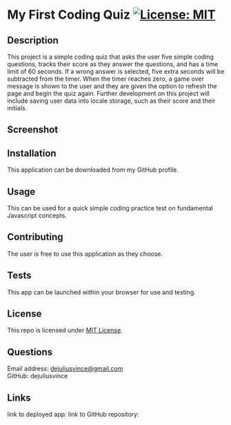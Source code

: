 # My First Coding Quiz [![License: MIT](https://img.shields.io/badge/License-MIT-yellow.svg)](https://opensource.org/licenses/MIT) 

## Description
  This project is a simple coding quiz that asks the user five simple coding questions, tracks their score as they answer the questions, and has a time limit of 60 seconds. If a wrong answer is selected, five extra seconds will be subtracted from the timer. When the timer reaches zero, a game over message is shown to the user and they are given the option to refresh the page and begin the quiz again. Further development on this project will include saving user data into locale storage, such as their score and their initials.

## Screenshot



## Installation 
  This application can be downloaded from my GitHub profile.


## Usage
  This can be used for a quick simple coding practice test on fundamental Javascript concepts.


## Contributing
  The user is free to use this application as they choose.


## Tests
  This app can be launched within your browser for use and testing.


  ## License
  This repo is licensed under [MIT License](https://opensource.org/licenses/MIT).

  ## Questions
  Email address: dejuliusvince@gmail.com <br />
  GitHub: dejuliusvince

  ## Links
  link to deployed app: 
  link to GitHub repository:

  